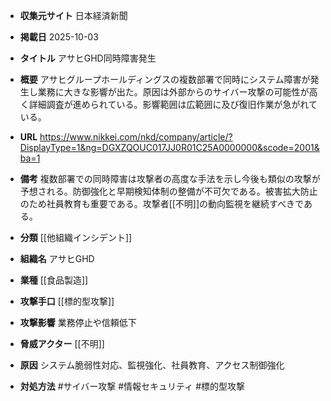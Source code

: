 - **収集元サイト**
日本経済新聞

- **掲載日**
2025-10-03

- **タイトル**
アサヒGHD同時障害発生

- **概要**
アサヒグループホールディングスの複数部署で同時にシステム障害が発生し業務に大きな影響が出た。原因は外部からのサイバー攻撃の可能性が高く詳細調査が進められている。影響範囲は広範囲に及び復旧作業が急がれている。

- **URL**
https://www.nikkei.com/nkd/company/article/?DisplayType=1&ng=DGXZQOUC017JJ0R01C25A0000000&scode=2001&ba=1

- **備考**
複数部署での同時障害は攻撃者の高度な手法を示し今後も類似の攻撃が予想される。防御強化と早期検知体制の整備が不可欠である。被害拡大防止のため社員教育も重要である。攻撃者[[不明]]の動向監視を継続すべきである。

- **分類**
[[他組織インシデント]]

- **組織名**
アサヒGHD

- **業種**
[[食品製造]]

- **攻撃手口**
[[標的型攻撃]]

- **攻撃影響**
業務停止や信頼低下

- **脅威アクター**
[[不明]]

- **原因**
システム脆弱性対応、監視強化、社員教育、アクセス制御強化

- **対処方法**
#サイバー攻撃 #情報セキュリティ #標的型攻撃
